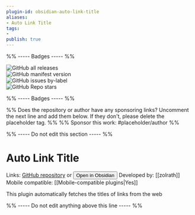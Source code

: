 ```yaml
---
plugin-id: obsidian-auto-link-title
aliases:
- Auto Link Title
tags: 
- 
publish: true
---
```


%% ----- Badges ----- %%

![GitHub all releases](https://img.shields.io/github/downloads/zolrath/obsidian-auto-link-title/total?color=573E7A&logo=github&style=for-the-badge)   
![GitHub manifest version](https://img.shields.io/github/manifest-json/v/zolrath/obsidian-auto-link-title?color=573E7A&logo=github&style=for-the-badge)   
![GitHub issues by-label](https://img.shields.io/github/issues/zolrath/obsidian-auto-link-title/help%20wanted?color=573E7A&logo=github&style=for-the-badge)   
![GitHub Repo stars](https://img.shields.io/github/stars/zolrath/obsidian-auto-link-title?color=573E7A&logo=github&style=for-the-badge)

%% ----- Badges ----- %%

%% Does the repository or author have any sponsoring links? Uncomment the next line and add them below. If they don't, please delete the placeholder tag. %%
%% Sponsor this work: #placeholder/author %%

%% ----- Do not edit this section ----- %%

# Auto Link Title

Links: [GitHub repository](https://github.com/zolrath/obsidian-auto-link-title) or [<button id=HH>Open in Obsidian</button>](obsidian://goto-plugin?id=obsidian-auto-link-title)
Developed by: [[zolrath]]
Mobile compatible: [[Mobile-compatible plugins|Yes]]

This plugin automatically fetches the titles of links from the web

%% ----- Do not edit anything above this line ----- %% 
